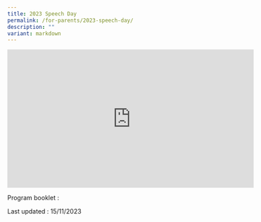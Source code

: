 ```yaml
---
title: 2023 Speech Day
permalink: /for-parents/2023-speech-day/
description: ""
variant: markdown
---
```

<iframe allowfullscreen="" allow="accelerometer; autoplay; clipboard-write; encrypted-media; gyroscope; picture-in-picture; web-share" frameborder="0" title="YouTube video player" src="https://www.youtube.com/embed/zn_nIBppDoQ?si=wfxPzg0xpfXjplXK" height="315" width="560"></iframe>

Program booklet : [](/files/2023_Speech_Day_Programme_Booklet.pdf)

Last updated : 15/11/2023